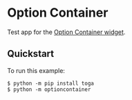 # Option Container

Test app for the
[Option Container widget](https://toga.beeware.org/en/stable/reference/api/containers/optioncontainer.html).

## Quickstart

To run this example:

```
$ python -m pip install toga
$ python -m optioncontainer
```
